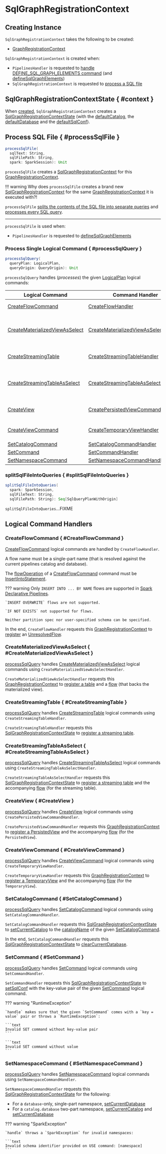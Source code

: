 # SqlGraphRegistrationContext

## Creating Instance

`SqlGraphRegistrationContext` takes the following to be created:

* <span id="graphRegistrationContext"> [GraphRegistrationContext](GraphRegistrationContext.md)

`SqlGraphRegistrationContext` is created when:

* `PipelinesHandler` is requested to [handle DEFINE_SQL_GRAPH_ELEMENTS command](PipelinesHandler.md#handlePipelinesCommand) (and [defineSqlGraphElements](PipelinesHandler.md#defineSqlGraphElements))
* `SqlGraphRegistrationContext` is requested to [process a SQL file](#processSqlFile)

## SqlGraphRegistrationContextState { #context }

When [created](#creating-instance), `SqlGraphRegistrationContext` creates a [SqlGraphRegistrationContextState](SqlGraphRegistrationContextState.md) (with the [defaultCatalog](GraphRegistrationContext.md#defaultCatalog), the [defaultDatabase](GraphRegistrationContext.md#defaultDatabase) and the [defaultSqlConf](GraphRegistrationContext.md#defaultSqlConf)).

## Process SQL File { #processSqlFile }

```scala
processSqlFile(
  sqlText: String,
  sqlFilePath: String,
  spark: SparkSession): Unit
```

`processSqlFile` creates a [SqlGraphRegistrationContext](SqlGraphRegistrationContext.md) for this [GraphRegistrationContext](#graphRegistrationContext).

!!! warning
    Why does `processSqlFile` creates a brand new [SqlGraphRegistrationContext](SqlGraphRegistrationContext.md) for the same [GraphRegistrationContext](#graphRegistrationContext) it is executed with?!

`processSqlFile` [splits the contents of the SQL file into separate queries](#splitSqlFileIntoQueries) and [processes every SQL query](#processSqlQuery).

---

`processSqlFile` is used when:

* `PipelinesHandler` is requested to [defineSqlGraphElements](PipelinesHandler.md#defineSqlGraphElements)

### Process Single Logical Command { #processSqlQuery }

```scala
processSqlQuery(
  queryPlan: LogicalPlan,
  queryOrigin: QueryOrigin): Unit
```

`processSqlQuery` handles (_processes_) the given [LogicalPlan](../logical-operators/LogicalPlan.md) logical commands:

| Logical Command | Command Handler | Datasets |
|-|-|-|
| [CreateFlowCommand](../logical-operators/CreateFlowCommand.md) | [CreateFlowHandler](#CreateFlowCommand) | [UnresolvedFlow](GraphRegistrationContext.md#registerFlow) ([once](UnresolvedFlow.md#once) disabled) |
| [CreateMaterializedViewAsSelect](../logical-operators/CreateMaterializedViewAsSelect.md) | [CreateMaterializedViewAsSelectHandler](#CreateMaterializedViewAsSelect) | [Table](GraphRegistrationContext.md#registerTable) ([isStreamingTable](Table.md#isStreamingTable) disabled)<br>[UnresolvedFlow](GraphRegistrationContext.md#registerFlow) ([once](UnresolvedFlow.md#once) disabled) |
| [CreateStreamingTable](../logical-operators/CreateStreamingTable.md) | [CreateStreamingTableHandler](#CreateStreamingTable) | [Table](GraphRegistrationContext.md#registerTable) ([isStreamingTable](Table.md#isStreamingTable) enabled) |
| [CreateStreamingTableAsSelect](../logical-operators/CreateStreamingTableAsSelect.md) | [CreateStreamingTableAsSelectHandler](#CreateStreamingTableAsSelect) | [Table](GraphRegistrationContext.md#registerTable) ([isStreamingTable](Table.md#isStreamingTable) enabled)<br>[UnresolvedFlow](GraphRegistrationContext.md#registerFlow) ([once](UnresolvedFlow.md#once) disabled) |
| [CreateView](../logical-operators/CreateView.md) | [CreatePersistedViewCommandHandler](#CreateView) | [PersistedView](GraphRegistrationContext.md#registerView)<br>[UnresolvedFlow](GraphRegistrationContext.md#registerFlow) ([once](UnresolvedFlow.md#once) disabled) |
| [CreateViewCommand](../logical-operators/CreateViewCommand.md) | [CreateTemporaryViewHandler](#CreateViewCommand) | [TemporaryView](GraphRegistrationContext.md#registerView)<br>[UnresolvedFlow](GraphRegistrationContext.md#registerFlow) ([once](UnresolvedFlow.md#once) disabled) |
| [SetCatalogCommand](../logical-operators/SetCatalogCommand.md) | [SetCatalogCommandHandler](#SetCatalogCommand) | |
| [SetCommand](../logical-operators/SetCommand.md) | [SetCommandHandler](#SetCommand) | |
| [SetNamespaceCommand](../logical-operators/SetNamespaceCommand.md) | [SetNamespaceCommandHandler](#SetNamespaceCommand) | |

### splitSqlFileIntoQueries { #splitSqlFileIntoQueries }

```scala
splitSqlFileIntoQueries(
  spark: SparkSession,
  sqlFileText: String,
  sqlFilePath: String): Seq[SqlQueryPlanWithOrigin]
```

`splitSqlFileIntoQueries`...FIXME

## Logical Command Handlers

### CreateFlowCommand { #CreateFlowCommand }

[CreateFlowCommand](../logical-operators/CreateFlowCommand.md) logical commands are handled by `CreateFlowHandler`.

A flow name must be a single-part name (that is resolved against the current pipelines catalog and database).

The [flowOperation](../logical-operators/CreateFlowCommand.md#flowOperation) of a [CreateFlowCommand](../logical-operators/CreateFlowCommand.md) command must be [InsertIntoStatement](../logical-operators/InsertIntoStatement.md).

??? warning
    Only `INSERT INTO ... BY NAME` flows are supported in [Spark Declarative Pipelines](index.md).

    `INSERT OVERWRITE` flows are not supported.

    `IF NOT EXISTS` not supported for flows.

    Neither partition spec nor user-specified schema can be specified.

In the end, `CreateFlowHandler` requests this [GraphRegistrationContext](#graphRegistrationContext) to [register](GraphRegistrationContext.md#registerFlow) an [UnresolvedFlow](UnresolvedFlow.md).

### CreateMaterializedViewAsSelect { #CreateMaterializedViewAsSelect }

[processSqlQuery](#processSqlQuery) handles [CreateMaterializedViewAsSelect](../logical-operators/CreateMaterializedViewAsSelect.md) logical commands using `CreateMaterializedViewAsSelectHandler`.

`CreateMaterializedViewAsSelectHandler` requests this [GraphRegistrationContext](#graphRegistrationContext) to [register a table](GraphRegistrationContext.md#registerTable) and a [flow](GraphRegistrationContext.md#registerFlow) (that backs the materialized view).

### CreateStreamingTable { #CreateStreamingTable }

[processSqlQuery](#processSqlQuery) handles [CreateStreamingTable](../logical-operators/CreateStreamingTable.md) logical commands using `CreateStreamingTableHandler`.

`CreateStreamingTableHandler` requests this [SqlGraphRegistrationContextState](#context) to [register a streaming table](GraphRegistrationContext.md#registerTable).

### CreateStreamingTableAsSelect { #CreateStreamingTableAsSelect }

[processSqlQuery](#processSqlQuery) handles [CreateStreamingTableAsSelect](../logical-operators/CreateStreamingTableAsSelect.md) logical commands using `CreateStreamingTableAsSelectHandler`.

`CreateStreamingTableAsSelectHandler` requests this [SqlGraphRegistrationContextState](#context) to [register a streaming table](GraphRegistrationContext.md#registerTable) and the accompanying [flow](GraphRegistrationContext.md#registerFlow) (for the streaming table).

### CreateView { #CreateView }

[processSqlQuery](#processSqlQuery) handles [CreateView](../logical-operators/CreateView.md) logical commands using `CreatePersistedViewCommandHandler`.

`CreatePersistedViewCommandHandler` requests this [GraphRegistrationContext](#graphRegistrationContext) to [register a PersistedView](GraphRegistrationContext.md#registerView) and the accompanying [flow](GraphRegistrationContext.md#registerFlow) (for the `PersistedView`).

### CreateViewCommand { #CreateViewCommand }

[processSqlQuery](#processSqlQuery) handles [CreateViewCommand](../logical-operators/CreateViewCommand.md) logical commands using `CreateTemporaryViewHandler`.

`CreateTemporaryViewHandler` requests this [GraphRegistrationContext](#graphRegistrationContext) to [register a TemporaryView](GraphRegistrationContext.md#registerView) and the accompanying [flow](GraphRegistrationContext.md#registerFlow) (for the `TemporaryView`).

### SetCatalogCommand { #SetCatalogCommand }

[processSqlQuery](#processSqlQuery) handles [SetCatalogCommand](../logical-operators/SetCatalogCommand.md) logical commands using `SetCatalogCommandHandler`.

`SetCatalogCommandHandler` requests this [SqlGraphRegistrationContextState](#context) to [setCurrentCatalog](SqlGraphRegistrationContextState.md#setCurrentCatalog) to the [catalogName](../logical-operators/SetCatalogCommand.md#catalogName) of the given [SetCatalogCommand](../logical-operators/SetCatalogCommand.md).

In the end, `SetCatalogCommandHandler` requests this [SqlGraphRegistrationContextState](#context) to [clearCurrentDatabase](SqlGraphRegistrationContextState.md#clearCurrentDatabase).

### SetCommand { #SetCommand }

[processSqlQuery](#processSqlQuery) handles [SetCommand](../logical-operators/SetCommand.md) logical commands using `SetCommandHandler`.

`SetCommandHandler` requests this [SqlGraphRegistrationContextState](#context) to [setSqlConf](#setSqlConf) with the key-value pair of the given [SetCommand](../logical-operators/SetCommand.md) logical command.

??? warning "RuntimeException"

    `handle` makes sure that the given `SetCommand` comes with a `key = value` pair or throws a `RuntimeException`:

    ```text
    Invalid SET command without key-value pair
    ```

    ```text
    Invalid SET command without value
    ```

### SetNamespaceCommand { #SetNamespaceCommand }

[processSqlQuery](#processSqlQuery) handles [SetNamespaceCommand](../logical-operators/SetNamespaceCommand.md) logical commands using `SetNamespaceCommandHandler`.

`SetNamespaceCommandHandler` requests this [SqlGraphRegistrationContextState](#context) for the following:

* For a `database`-only, single-part namespace, [setCurrentDatabase](SqlGraphRegistrationContextState.md#setCurrentDatabase)
* For a `catalog.database` two-part namespace, [setCurrentCatalog](SqlGraphRegistrationContextState.md#setCurrentCatalog) and [setCurrentDatabase](SqlGraphRegistrationContextState.md#setCurrentDatabase)

??? warning "SparkException"

    `handle` throws a `SparkException` for invalid namespaces:

    ```text
    Invalid schema identifier provided on USE command: [namespace]
    ```
